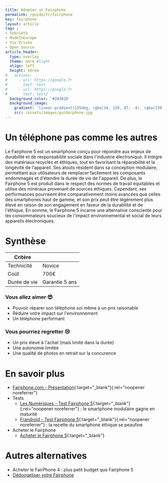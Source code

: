```yaml
---
title: Adopter un Fairphone
permalink: /guide/fr/fairphone
key: fairphone
layout: article
tags :
- Sobriété
- MadeInEurope
- Vie Privée
- Open Source
article_header:
  type: overlay
  theme: dark #light
  align: left
  height: 10rem
#   actions:
#     - url: https://google.fr
#       text: test
#     - url: https://google.fr
#       text: test2
  background_color: '#203028'
  background_image:
    gradient: 'linear-gradient(135deg, rgba(34, 139, 87, .4), rgba(139, 34, 139, .4))'
    src: /assets/images/guide/phone.jpg
---
```


# Un téléphone pas comme les autres

Le Fairphone 5 est un smartphone conçu pour répondre aux enjeux de durabilité et de responsabilité sociale dans l'industrie électronique. Il intègre des matériaux recyclés et éthiques, tout en favorisant la réparabilité et la longévité de l'appareil. Ses atouts résident dans sa conception modulaire, permettant aux utilisateurs de remplacer facilement les composants endommagés et d'étendre la durée de vie de l'appareil. 
De plus, le Fairphone 5 est produit dans le respect des normes de travail équitables et utilise des minéraux provenant de sources éthiques. Cependant, ses performances pourraient être comparativement moins avancées que celles des smartphones haut de gamme, et son prix peut être légèrement plus élevé en raison de son engagement en faveur de la durabilité et de l'éthique. En somme, le Fairphone 5 incarne une alternative consciente pour les consommateurs soucieux de l'impact environnemental et social de leurs appareils électroniques.

#  Synthèse

| Critère       |           |
| ---           | ---       |
| Technicité    | Novice    |
| Coût          | 700€      |
| Durée de vie  | Garantie 5 ans |

### Vous allez aimer 😎
- Pouvoir réparer son téléphone soi même à un prix raisonable
- Réduire votre impact sur l'environnement
- Un téléphone performant

### Vous pourriez regretter 😢 
- Un prix élevé à l'achat (mais limité dans la durée)
- Une autonomie limitée
- Une qualité de photos en retrait sur la concurence

# En savoir plus

- [Fairphone.com - Présentation](https://shop.fairphone.com/fr/fairphone-5){:target="_blank"}{:rel="noopener noreferrer"}   
- Tests
  - [Les Numériques - Test Fairphone 5](https://www.lesnumeriques.com/telephone-portable/fairphone-5-p73835/test.html){:target="_blank"}{:rel="noopener noreferrer"} : le smartphone modulaire gagne en maturité
  - [Frandroid - Test Fairphone 5](https://www.frandroid.com/test/1799297_test-fairphone-5-smartphone-ethique){:target="_blank"}{:rel="noopener noreferrer"} : la recette du smartphone éthique se peaufine
- Acheter le Fairphone
  - [Acheter le Fairphone 5](https://shop.fairphone.com/fr/shop/fairphone-5-273#attr=97){:target="_blank"}
  
# Autres alternatives

- Acheter le FairPhone 4 : plus petit budget que Fairphone 5
- [Dédoogeliser votre Fairphone](degoogliser_son_telephone_android)